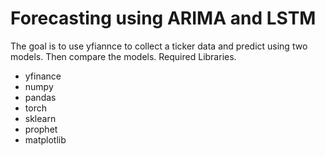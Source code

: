 # Forecasting using ARIMA and LSTM
The goal is to use yfiannce to collect a ticker data and predict using two models. 
Then compare the models.
Required Libraries.
- yfinance
- numpy
- pandas
- torch
- sklearn
- prophet 
- matplotlib